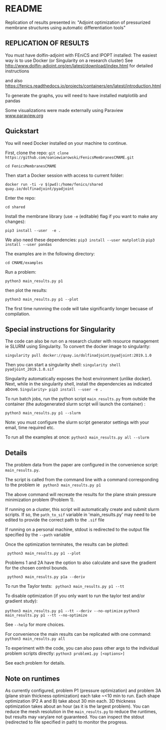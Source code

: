 # README

Replication of results presented in:
"Adjoint optimization of pressurized membrane structures using automatic differentiation tools"

## REPLICATION OF RESULTS
You must have dolfin-adjoint with FEniCS and IPOPT installed:
The easiest way is to use Docker (or Singularity on a research cluster)
See http://www.dolfin-adjoint.org/en/latest/download/index.html for detailed instructions

and also 
https://fenics.readthedocs.io/projects/containers/en/latest/introduction.html

To generate the graphs, you will need to have installed matplotlib and pandas 

Some visualizations were made externally using Paraview 
www.paraview.org

## Quickstart

You will need Docker installed on your machine to continue.

First, clone the repo:
`git clone https://github.com/oaniewiarowski/FenicsMembranesCMAME.git`

`cd FenicsMembranesCMAME`

Then start a Docker session with access to current folder:

`docker run -ti -v $(pwd):/home/fenics/shared quay.io/dolfinadjoint/pyadjoint`

Enter the repo:

`cd shared`

Install the membrane library (use `-e` (editable) flag if you want to make any changes):

`pip3 install --user  -e .`

We also need these dependencies:
`pip3 install --user matplotlib`
`pip3 install --user pandas`

The examples are in the following directory:

`cd CMAME/examples`

Run a problem:

`python3 main_results.py p1`

then plot the results:

`python3 main_results.py p1 --plot`

The first time runnning the code will take significantly longer becuase of compilation.

## Special instructions for Singularity
The code can also be run on a research cluster with resource management ie SLURM
using Singularity. To convert the docker image to singularity:

`singularity pull docker://quay.io/dolfinadjoint/pyadjoint:2019.1.0`

Then you can start a singularity shell:
`singularity shell pyadjoint_2019.1.0.sif`

Singularity automatically exposes the host environment (unlike docker). 
Next, while in the singularity shell, install the dependencies as indicated above.
`Singularity> pip3 install --user -e .`

To run batch jobs, run the python script `main_results.py` from outside the container (the autogenerated slurm script will launch the container) :

`python3 main_results.py p1 --slurm`

Note: you must configure the slurm script generator settings with your email, time required etc.

To run all the examples at once:
`python3 main_results.py all --slurm`

## Details

The problem data from the paper are configured in the convenience script: `main_results.py`.

The script is called from the command line with a command corresponding to the problem ie
` python3 main_results.py p1`

The above command will recreate the results for the plane strain 
pressure minimization problem (Problem 1). 

If running on a cluster, this script will automatically create and submit slurm scripts. If so,
the `path_to_sif` variable in 'main_results.py' may need to be edited to provide the correct path to the `.sif` file
 
If running on a personal machine, stdout is redirected to the output file specified by the `--path` variable

Once the optimization terminates, the results can be plotted:

` python3 main_results.py p1 --plot`

Problems 1 and 2A have the option to also calculate and save the gradient for the chosen control bounds.

` python3 main_results.py p1a --deriv`

To run the Taylor tests:
` python3 main_results.py p1 --tt`

To disable optimization (if you only want to run the taylor test and/or gradient study):

` python3 main_results.py p1 --tt --deriv --no-optimize `
` python3 main_results.py p1 --tt --no-optimize `

See `--help` for more choices.

For convenience the main results can be replicated with one command:
` python3 main_results.py all `
    
To experiment with the code, you can also pass other args to the individual problem scripts directly:
`python3 problem1.py [<options>]`

See each problem for details.

## Note on runtimes
As currently configured, problem P1 (pressure optimization) and problem 3A (plane strain thickness optimization) each take ~<10 min to run. Each shape optimization (P2 A and B) take about 30 min each. 3D thickness optimization takes about an hour (as it is the largest problem). You can reduce the mesh resolution in the `main_results.py` to reduce the runtimes, but results may vary/are not guaranteed. You can inspect the stdout (redirected to file specified in path) to monitor the progress. 


